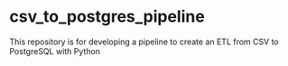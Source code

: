 # csv_to_postgres_pipeline
This repository is for developing a pipeline  to create an ETL from CSV to PostgreSQL with Python
